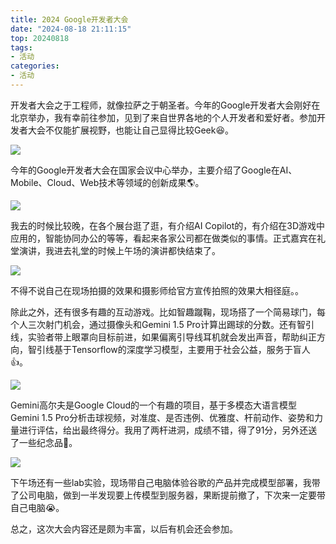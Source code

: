 ```yaml
---
title: 2024 Google开发者大会
date: "2024-08-18 21:11:15"
top: 20240818
tags:
- 活动
categories:
- 活动
---
```


开发者大会之于工程师，就像拉萨之于朝圣者。今年的Google开发者大会刚好在北京举办，我有幸前往参加，见到了来自世界各地的个人开发者和爱好者。参加开发者大会不仅能扩展视野，也能让自己显得比较Geek:laughing:。

<!-- more -->

![](https://cloud.lijinning.top/api/raw/?path=/图片/图床/countrymeeting.jpg)

今年的Google开发者大会在国家会议中心举办，主要介绍了Google在AI、Mobile、Cloud、Web技术等领域的创新成果:earth_americas:。

![](https://cloud.lijinning.top/api/raw/?path=/图片/图床/google_web.jpg)

我去的时候比较晚，在各个展台逛了逛，有介绍AI Copilot的，有介绍在3D游戏中应用的，智能协同办公的等等，看起来各家公司都在做类似的事情。正式嘉宾在礼堂演讲，我进去礼堂的时候上午场的演讲都快结束了。

![](https://cloud.lijinning.top/api/raw/?path=/图片/图床/google_hall.jpg)

不得不说自己在现场拍摄的效果和摄影师给官方宣传拍照的效果大相径庭。。

除此之外，还有很多有趣的互动游戏。比如智趣蹴鞠，现场搭了一个简易球门，每个人三次射门机会，通过摄像头和Gemini 1.5 Pro计算出踢球的分数。还有智引线，实验者带上眼罩向目标前进，如果偏离引导线耳机就会发出声音，帮助纠正方向，智引线基于Tensorflow的深度学习模型，主要用于社会公益，服务于盲人:thumbsup:。

![](https://cloud.lijinning.top/api/raw/?path=/图片/图床/google_zhiyinxian.jpg)

Gemini高尔夫是Google Cloud的一个有趣的项目，基于多模态大语言模型Gemini 1.5 Pro分析击球视频，对准度、是否违例、优雅度、杆前动作、姿势和力量进行评估，给出最终得分。我用了两杆进洞，成绩不错，得了91分，另外还送了一些纪念品:gift:。

![](https://cloud.lijinning.top/api/raw/?path=/图片/图床/google_gift.jpg)

下午场还有一些lab实验，现场带自己电脑体验谷歌的产品并完成模型部署，我带了公司电脑，做到一半发现要上传模型到服务器，果断提前撤了，下次来一定要带自己电脑:sob:。

总之，这次大会内容还是颇为丰富，以后有机会还会参加。



